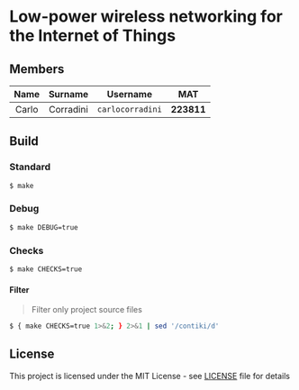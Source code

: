 # Low-power wireless networking for the Internet of Things

## Members

|     Name     |  Surname  |       Username       |    MAT     |
| :----------: | :-------: | :------------------: | :--------: |
|    Carlo     | Corradini |   `carlocorradini`   | **223811** |

## Build

### Standard

```bash
$ make
```

### Debug

```bash
$ make DEBUG=true
```

### Checks

```bash
$ make CHECKS=true
```

#### Filter

> Filter only project source files

```bash
$ { make CHECKS=true 1>&2; } 2>&1 | sed '/contiki/d'
```

## License

This project is licensed under the MIT License - see [LICENSE](LICENSE) file for details